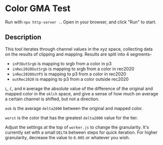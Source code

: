 # Color GMA Test

Run with `npx http-server .`. Open in your browser, and click "Run" to start.

## Description

This tool iterates through channel values in the xyz space, collecting data on
the results of clipping and mapping. Results are split into 4 segments-

- `inP3OutSrgb` is mapping to srgb from a color in p3
- `inRec2020OutSrgb` is mapping to srgb from a color in rec2020
- `inRec2020OutP3` is mapping to p3 from a color in rec2020
- `outRec2020` is mapping to p3 from a color outside rec2020

`L`, `C`, and `H` average the absolute value of the difference of the original
and mapped color in the `oklch` space, and give a sense of how much on average a
certain channel is shifted, but not a direction.

`eok` is the average `delta2000` between the original and mapped color.

`worst` is the color that has the greatest `delta2000` value for the tier.

Adjust the settings at the top of `worker.js` to change the granularity. It's currently set with a small `DELTA` between steps for quick iteration. For higher granularity, decrease the value to `0.005` or whatever you wish.